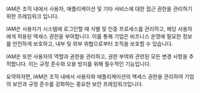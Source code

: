 
IAM은 조직 내에서 사용자, 애플리케이션 및 기타 서비스에 대한 접근 권한을 관리하기 위한 프레임워크 입니다.

IAM은 사용자가 시스템에 로그인할 때 식별 및 인증 프로세스를 관리하고, 해당 사용자에게 허용된 액세스 권한을 부여합니다. 이를 통해 기업은 비즈니스 운영에 필요한 정보를 안전하게 보호하고, 내부 및 외부 위협으로부터 조직을 보호할 수 있습니다.

IAM은 또한 사용자의 역할과 권한을 관리하고, 권한 부여와 관련된 모든 변경 사항을 추적합니다. 이는 규정 준수와 오용 방지를 위해 필수적인 기능입니다.

요약하자면, IAM은 조직 내에서 사용자와 애플리케이션의 액세스 권한을 관리하여 기업의 보안과 규정 준수를 강화하는 중요한 보안 프레임워크입니다.
